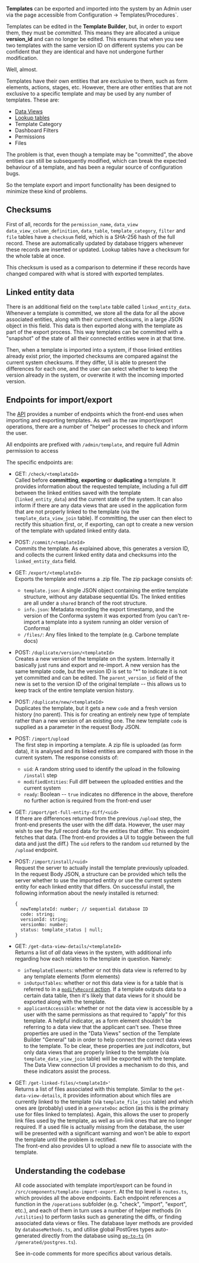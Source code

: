 **Templates** can be exported and imported into the system by an Admin user via the page accessible from Configuration -> Templates/Procedures`.

Templates can be edited in the **Template Builder**, but, in order to export them, they must be *committed*. This means they are allocated a unique **version_id** and can no longer be edited. This ensures that when you see two templates with the same version ID on different systems you can be confident that they are identical and have not undergone further modification.

Well, almost.

Templates have their own entities that are exclusive to them, such as form elements, actions, stages, etc. However, there are other entities that are not exclusive to a specific template and may be used by any number of templates. These are:

- [Data Views](./Data-View.md)
- [Lookup tables](./API.md#lookup-table-endpoints)
- Template Category
- Dashboard Filters
- Permissions
- Files

The problem is that, even though a template may be "committed", the above entities can still be subsequently modified, which can break the expected behaviour of a template, and has been a regular source of configuration bugs.

So the template export and import functionality has been designed to minimize these kind of problems.

## Checksums

First of all, records for the `permission_name`, `data_view` `data_view_column_definition`, `data_table`, `template_category`, `filter` and `file` tables have a `checksum` field, which is a SHA-256 hash of the full record. These are automatically updated by database triggers whenever these records are inserted or updated. Lookup tables have a checksum for the whole table at once.

This checksum is used as a comparison to determine if these records have changed compared with what is stored with exported templates.

## Linked entity data

There is an additional field on the `template` table called `linked_entity_data`. Whenever a template is committed, we store all the data for all the above associated entities, along with their current checksums, in a large JSON object in this field. This data is then exported along with the template as part of the export process. This way templates can be committed with a "snapshot" of the state of all their connected entities were in at that time. 

Then, when a template is imported into a system, if those linked entities already exist prior, the imported checksums are compared against the current system checksums. If they differ, UI is able to present the differences for each one, and the user can select whether to keep the version already in the system, or overwrite it with the incoming imported version.

## Endpoints for import/export

The [API](./API.md) provides a number of endpoints which the front-end uses when importing and exporting templates. As well as the raw import/export operations, there are a number of "helper" processes to check and inform the user.

All endpoints are prefixed with `/admin/template`, and require full Admin permission to access

The specific endpoints are:

- GET: `/check/<templateId>`  
  Called before **committing**, **exporting** or **duplicating** a template. It provides information about the requested template, including a full diff between the linked entities saved with the template (`linked_entity_data`) and the current state of the system. It can also inform if there are any data views that are used in the application form that are not properly linked to the template (via the `template_data_view_join` table). If committing, the user can then elect to rectify this situation first, or, if exporting, can opt to create a new version of the template with updated linked entity data.

- POST: `/commit/<templateId>`  
  Commits the template. As explained above, this generates a version ID, and collects the current linked entity data and checksums into the `linked_entity_data` field.

- GET: `/export/<templateId>`  
  Exports the template and returns a .zip file. The zip package consists of:
  - `template.json`: A single JSON object containing the entire template structure, without any database sequential IDs. The linked entities are all under a `shared` branch of the root structure.
  - `info.json`: Metadata recording the export timestamp, and the version of the Conforma system it was exported from (you can't re-import a template into a system running an older version of Conforma)
  - `/files/`: Any files linked to the template (e.g. Carbone template docs)

- POST: `/duplicate/version/<templateId>`  
  Creates a new version of the template on the system. Internally it basically just runs and export and re-import. A new version has the same template code, but the version ID is set to "*" to indicate it is not yet committed and can be edited. The `parent_version_id` field of the new is set to the version ID of the original template -- this allows us to keep track of the entire template version history.

- POST: `/duplicate/new/<templateId>`  
  Duplicates the template, but it gets a new `code` and a fresh version history (no parent). This is for creating an entirely new type of template rather than a new version of an existing one. The new template `code` is supplied as a parameter in the request Body JSON.

- POST: `/import/upload`  
  The first step in importing a template. A zip file is uploaded (as form data), it is analysed and its linked entities are compared with those in the current system. The response consists of:
  - `uid`: A random string used to identify the upload in the following `/install` step
  - `modifiedEntities`: Full diff between the uploaded entities and the current system
  - `ready`: Boolean -- `true` indicates no difference in the above, therefore no further action is required from the front-end user

- GET: `/import/get-full-entity-diff/<uid>`  
  If there are differences returned from the previous `/upload` step, the front-end presents the user with the diff data. However, the user may wish to see the *full* record data for the entities that differ. This endpoint fetches that data. (The front-end provides a UI to toggle between the full data and just the diff.) The `uid` refers to the random `uid` returned by the `/upload` endpoint.

- POST: `/import/install/<uid>`  
  Request the server to actually install the template previously uploaded. In the request Body JSON, a structure can be provided which tells the server whether to use the imported entity or use the current system entity for each linked entity that differs. On successful install, the following information about the newly installed is returned:
  ```
  {
    newTemplateId: number; // sequential database ID
    code: string;
    versionId: string;
    versionNo: number;
    status: template_status | null;
  }
  ```

- GET: `/get-data-view-details/<templateId>`  
  Returns a list of *all* data views in the system, with additional info regarding how each relates to the template in question. Namely:
  - `inTemplateElements`: whether or not this data view is referred to by any template elements (form elements)
  - `inOutputTables`: whether or not this data view is for a table that is referred to in a [`modifyRecord` action](./List-of-Action-plugins.md#modify-record). If a template outputs data to a certain data table, then it's likely that data views for it should be exported along with the template.
  - `applicantAccessible`: whether or not the data view is accessible by a user with the same permissions as that required to "apply" for this template. A helpful indicator, as a form element shouldn't be referring to a data view that the applicant can't see.
  These three properties are used in the "Data Views" section of the Template Builder "General" tab in order to help connect the correct data views to the template. To be clear, these properties are just *indicators*, but only data views that are properly linked to the template (via `template_data_view_join` table) will be exported with the template. The Data View connection UI provides a mechanism to do this, and these indicators assist the process.

- GET: `/get-linked-files/<templateId>'`  
  Returns a list of files associated with this template. Similar to the `get-data-view-details`, it provides information about which files are currently linked to the template (via `template_file_join` table) and which ones are (probably) used in a `generateDoc` action (as this is the primary use for files linked to templates). Again, this allows the user to properly link files used by the template, as well as un-link ones that are no longer required. If a used file is actually *missing* from the database, the user will be presented with a significant warning and won't be able to export the template until the problem is rectified.  
  The front-end also provides UI to upload a new file to associate with the template.

  ## Understanding the codebase

  All code associated with template import/export can be found in `/src/components/template-import-export`. At the top level is `routes.ts`, which provides all the above endpoints. Each endpoint references a function in the `/operations` subfolder (e.g. "check", "import", "export", etc.), and each of them in turn uses a number of helper methods (in `/utilities`) to perform tasks such as generating the diffs, or finding associated data views or files. The database layer methods are provided by `databaseMethods.ts`, and utilise global PostGres types auto-generated directly from the database using [`pg-to-ts`](https://github.com/danvk/pg-to-ts) (in `/generated/postgres.ts`).

  See in-code comments for more specifics about various details.